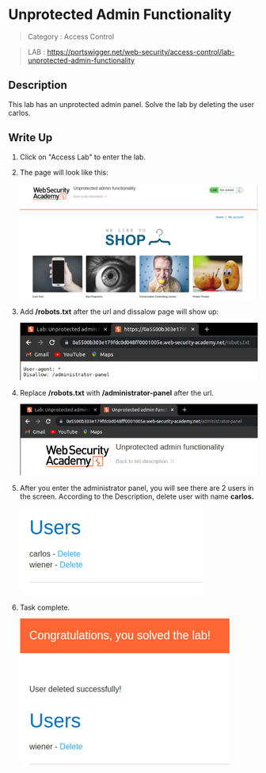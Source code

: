 # Unprotected Admin Functionality

> Category : Access Control

> LAB : https://portswigger.net/web-security/access-control/lab-unprotected-admin-functionality

## Description

This lab has an unprotected admin panel.
Solve the lab by deleting the user carlos.

## Write Up

1. Click on "Access Lab" to enter the lab.
   
2. The page will look like this:
   
   ![image1](1.png)

3. Add **/robots.txt** after the url and dissalow page will show up:
   
   ![image2](2.png)

4. Replace **/robots.txt** with **/administrator-panel** after the url.
   
   ![image3](3.png)

5. After you enter the administrator panel, you will see there are 2 users in the screen. According to the Description, delete user with name **carlos.**
   
   ![image4](4.png)

6. Task complete.
   
   ![image5](5.png)